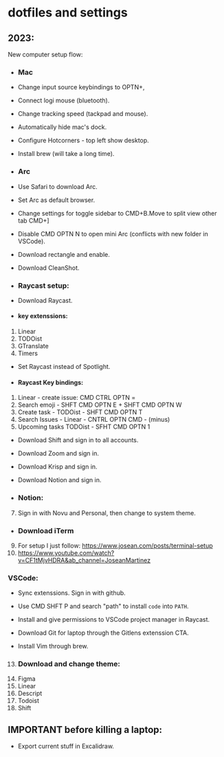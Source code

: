 # dotfiles and settings

## 2023:

New computer setup flow:
* ### Mac 
* Change input source keybindings to OPTN+,
* Connect logi mouse (bluetooth).
* Change tracking speed (tackpad and mouse).
* Automatically hide mac's dock.
* Configure Hotcorners - top left show desktop.
* Install brew (will take a long time).


* ### Arc
* Use Safari to download Arc. 
* Set Arc as default browser.
* Change settings for toggle sidebar to CMD+B.Move to split view other tab CMD+]
* Disable CMD OPTN N to open mini Arc (conflicts with new folder in VSCode).


* Download rectangle and enable.

* Download CleanShot.

* ### Raycast setup: 
* Download Raycast.
* #### key extenssions:
1. Linear
2. TODOist
3. GTranslate
4. Timers
* Set Raycast instead of Spotlight.
* #### Raycast Key bindings:
1. Linear - create issue: CMD CTRL OPTN =
2. Search emoji - SHFT CMD OPTN E + SHFT CMD OPTN W
3. Create task - TODOist - SHFT CMD OPTN T
4. Search Issues - Linear - CNTRL OPTN CMD - (minus)
5. Upcoming tasks TODOist - SFHT CMD OPTN 1


* Download Shift and sign in to all accounts.


* Download Zoom and sign in.


* Download Krisp and sign in.


* Download Notion and sign in.


* ### Notion:
7. Sign in with Novu and Personal, then change to system theme.


* ### Download iTerm
9. For setup I just follow: https://www.josean.com/posts/terminal-setup
10. https://www.youtube.com/watch?v=CF1tMjvHDRA&ab_channel=JoseanMartinez


### VSCode:
* Sync extenssions. Sign in with github.
* Use CMD SHFT P and search "path" to install `code` into `PATH`.
* Install and give permissions to VSCode project manager in Raycast.
* Download Git for laptop through the Gitlens extenssion CTA.

* Install Vim through brew.


13. ### Download and change theme:
14. Figma
15. Linear
16. Descript
17. Todoist
18. Shift


## IMPORTANT before killing a laptop:
* Export current stuff in Excalidraw.   
